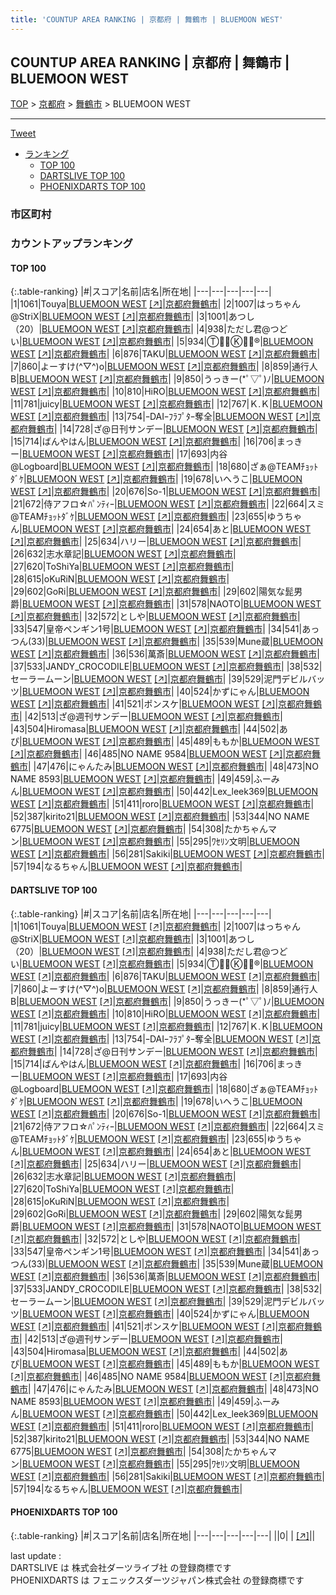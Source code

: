 ```yaml
---
title: 'COUNTUP AREA RANKING | 京都府 | 舞鶴市 | BLUEMOON WEST'
---
```

## COUNTUP AREA RANKING | 京都府 | 舞鶴市 | BLUEMOON WEST

[TOP](/darts/rank/) > [京都府](/darts/rank/京都府/) > [舞鶴市](/darts/rank/京都府/舞鶴市/) > BLUEMOON WEST

___

<a href="https://twitter.com/share?ref_src=twsrc%5Etfw" data-text="COUNTUP AREA RANKING | 京都府舞鶴市BLUEMOON WEST" class="twitter-share-button" data-hashtags="DARTSLIVE,PHOENIXDARTS,darts,ダーツ" data-show-count="false">Tweet</a>

* [ランキング](#カウントアップランキング)
    * [TOP 100](#top-100)
    * [DARTSLIVE TOP 100](#dartslive-top-100)
    * [PHOENIXDARTS TOP 100](#phoenixdarts-top-100)

### 市区町村

<ul>

</ul>

### カウントアップランキング

#### TOP 100



{:.table-ranking}
|#|スコア|名前|店名|所在地|
|---|---|---|---|---|
|1|1061|<span class="rank-name-dl">Touya</span>|<a href="/darts/rank/shops/cacb1b0b499c021af454cb89828a1cfe.html">BLUEMOON WEST</a> <a href="https://search.dartslive.com/jp/shop/cacb1b0b499c021af454cb89828a1cfe">[↗]</a>|<a href="/darts/rank/京都府/舞鶴市">京都府舞鶴市</a>|
|2|1007|<span class="rank-name-dl">はっちゃん@StriX</span>|<a href="/darts/rank/shops/cacb1b0b499c021af454cb89828a1cfe.html">BLUEMOON WEST</a> <a href="https://search.dartslive.com/jp/shop/cacb1b0b499c021af454cb89828a1cfe">[↗]</a>|<a href="/darts/rank/京都府/舞鶴市">京都府舞鶴市</a>|
|3|1001|<span class="rank-name-dl">あつし（20）</span>|<a href="/darts/rank/shops/cacb1b0b499c021af454cb89828a1cfe.html">BLUEMOON WEST</a> <a href="https://search.dartslive.com/jp/shop/cacb1b0b499c021af454cb89828a1cfe">[↗]</a>|<a href="/darts/rank/京都府/舞鶴市">京都府舞鶴市</a>|
|4|938|<span class="rank-name-dl">ただし君@つどい</span>|<a href="/darts/rank/shops/cacb1b0b499c021af454cb89828a1cfe.html">BLUEMOON WEST</a> <a href="https://search.dartslive.com/jp/shop/cacb1b0b499c021af454cb89828a1cfe">[↗]</a>|<a href="/darts/rank/京都府/舞鶴市">京都府舞鶴市</a>|
|5|934|<span class="rank-name-dl">T⃝⃟⃣K⃝⃟⃣®</span>|<a href="/darts/rank/shops/cacb1b0b499c021af454cb89828a1cfe.html">BLUEMOON WEST</a> <a href="https://search.dartslive.com/jp/shop/cacb1b0b499c021af454cb89828a1cfe">[↗]</a>|<a href="/darts/rank/京都府/舞鶴市">京都府舞鶴市</a>|
|6|876|<span class="rank-name-dl">TAKU</span>|<a href="/darts/rank/shops/cacb1b0b499c021af454cb89828a1cfe.html">BLUEMOON WEST</a> <a href="https://search.dartslive.com/jp/shop/cacb1b0b499c021af454cb89828a1cfe">[↗]</a>|<a href="/darts/rank/京都府/舞鶴市">京都府舞鶴市</a>|
|7|860|<span class="rank-name-dl">よーすけ(^▽^)o</span>|<a href="/darts/rank/shops/cacb1b0b499c021af454cb89828a1cfe.html">BLUEMOON WEST</a> <a href="https://search.dartslive.com/jp/shop/cacb1b0b499c021af454cb89828a1cfe">[↗]</a>|<a href="/darts/rank/京都府/舞鶴市">京都府舞鶴市</a>|
|8|859|<span class="rank-name-dl">通行人B</span>|<a href="/darts/rank/shops/cacb1b0b499c021af454cb89828a1cfe.html">BLUEMOON WEST</a> <a href="https://search.dartslive.com/jp/shop/cacb1b0b499c021af454cb89828a1cfe">[↗]</a>|<a href="/darts/rank/京都府/舞鶴市">京都府舞鶴市</a>|
|9|850|<span class="rank-name-dl">うっきー(*ﾟ▽ﾟ)ﾉ</span>|<a href="/darts/rank/shops/cacb1b0b499c021af454cb89828a1cfe.html">BLUEMOON WEST</a> <a href="https://search.dartslive.com/jp/shop/cacb1b0b499c021af454cb89828a1cfe">[↗]</a>|<a href="/darts/rank/京都府/舞鶴市">京都府舞鶴市</a>|
|10|810|<span class="rank-name-dl">HiRO</span>|<a href="/darts/rank/shops/cacb1b0b499c021af454cb89828a1cfe.html">BLUEMOON WEST</a> <a href="https://search.dartslive.com/jp/shop/cacb1b0b499c021af454cb89828a1cfe">[↗]</a>|<a href="/darts/rank/京都府/舞鶴市">京都府舞鶴市</a>|
|11|781|<span class="rank-name-dl">juicy</span>|<a href="/darts/rank/shops/cacb1b0b499c021af454cb89828a1cfe.html">BLUEMOON WEST</a> <a href="https://search.dartslive.com/jp/shop/cacb1b0b499c021af454cb89828a1cfe">[↗]</a>|<a href="/darts/rank/京都府/舞鶴市">京都府舞鶴市</a>|
|12|767|<span class="rank-name-dl">Ｋ.Ｋ</span>|<a href="/darts/rank/shops/cacb1b0b499c021af454cb89828a1cfe.html">BLUEMOON WEST</a> <a href="https://search.dartslive.com/jp/shop/cacb1b0b499c021af454cb89828a1cfe">[↗]</a>|<a href="/darts/rank/京都府/舞鶴市">京都府舞鶴市</a>|
|13|754|<span class="rank-name-dl">ｰDAIｰﾌﾗﾌﾟﾀｰ奪全</span>|<a href="/darts/rank/shops/cacb1b0b499c021af454cb89828a1cfe.html">BLUEMOON WEST</a> <a href="https://search.dartslive.com/jp/shop/cacb1b0b499c021af454cb89828a1cfe">[↗]</a>|<a href="/darts/rank/京都府/舞鶴市">京都府舞鶴市</a>|
|14|728|<span class="rank-name-dl">ざ@日刊サンデー</span>|<a href="/darts/rank/shops/cacb1b0b499c021af454cb89828a1cfe.html">BLUEMOON WEST</a> <a href="https://search.dartslive.com/jp/shop/cacb1b0b499c021af454cb89828a1cfe">[↗]</a>|<a href="/darts/rank/京都府/舞鶴市">京都府舞鶴市</a>|
|15|714|<span class="rank-name-dl">ばんやはん</span>|<a href="/darts/rank/shops/cacb1b0b499c021af454cb89828a1cfe.html">BLUEMOON WEST</a> <a href="https://search.dartslive.com/jp/shop/cacb1b0b499c021af454cb89828a1cfe">[↗]</a>|<a href="/darts/rank/京都府/舞鶴市">京都府舞鶴市</a>|
|16|706|<span class="rank-name-dl">まっきー</span>|<a href="/darts/rank/shops/cacb1b0b499c021af454cb89828a1cfe.html">BLUEMOON WEST</a> <a href="https://search.dartslive.com/jp/shop/cacb1b0b499c021af454cb89828a1cfe">[↗]</a>|<a href="/darts/rank/京都府/舞鶴市">京都府舞鶴市</a>|
|17|693|<span class="rank-name-dl">内谷@Logboard</span>|<a href="/darts/rank/shops/cacb1b0b499c021af454cb89828a1cfe.html">BLUEMOON WEST</a> <a href="https://search.dartslive.com/jp/shop/cacb1b0b499c021af454cb89828a1cfe">[↗]</a>|<a href="/darts/rank/京都府/舞鶴市">京都府舞鶴市</a>|
|18|680|<span class="rank-name-dl">ざぁ@TEAMﾁｮｯﾄﾀﾞｹ</span>|<a href="/darts/rank/shops/cacb1b0b499c021af454cb89828a1cfe.html">BLUEMOON WEST</a> <a href="https://search.dartslive.com/jp/shop/cacb1b0b499c021af454cb89828a1cfe">[↗]</a>|<a href="/darts/rank/京都府/舞鶴市">京都府舞鶴市</a>|
|19|678|<span class="rank-name-dl">いへうこ</span>|<a href="/darts/rank/shops/cacb1b0b499c021af454cb89828a1cfe.html">BLUEMOON WEST</a> <a href="https://search.dartslive.com/jp/shop/cacb1b0b499c021af454cb89828a1cfe">[↗]</a>|<a href="/darts/rank/京都府/舞鶴市">京都府舞鶴市</a>|
|20|676|<span class="rank-name-dl">So-1</span>|<a href="/darts/rank/shops/cacb1b0b499c021af454cb89828a1cfe.html">BLUEMOON WEST</a> <a href="https://search.dartslive.com/jp/shop/cacb1b0b499c021af454cb89828a1cfe">[↗]</a>|<a href="/darts/rank/京都府/舞鶴市">京都府舞鶴市</a>|
|21|672|<span class="rank-name-dl">侍アフロ☆ﾊﾟﾝﾃｨｰ</span>|<a href="/darts/rank/shops/cacb1b0b499c021af454cb89828a1cfe.html">BLUEMOON WEST</a> <a href="https://search.dartslive.com/jp/shop/cacb1b0b499c021af454cb89828a1cfe">[↗]</a>|<a href="/darts/rank/京都府/舞鶴市">京都府舞鶴市</a>|
|22|664|<span class="rank-name-dl">スミ@TEAMﾁｮｯﾄﾀﾞｹ</span>|<a href="/darts/rank/shops/cacb1b0b499c021af454cb89828a1cfe.html">BLUEMOON WEST</a> <a href="https://search.dartslive.com/jp/shop/cacb1b0b499c021af454cb89828a1cfe">[↗]</a>|<a href="/darts/rank/京都府/舞鶴市">京都府舞鶴市</a>|
|23|655|<span class="rank-name-dl">ゆうちゃん</span>|<a href="/darts/rank/shops/cacb1b0b499c021af454cb89828a1cfe.html">BLUEMOON WEST</a> <a href="https://search.dartslive.com/jp/shop/cacb1b0b499c021af454cb89828a1cfe">[↗]</a>|<a href="/darts/rank/京都府/舞鶴市">京都府舞鶴市</a>|
|24|654|<span class="rank-name-dl">あと</span>|<a href="/darts/rank/shops/cacb1b0b499c021af454cb89828a1cfe.html">BLUEMOON WEST</a> <a href="https://search.dartslive.com/jp/shop/cacb1b0b499c021af454cb89828a1cfe">[↗]</a>|<a href="/darts/rank/京都府/舞鶴市">京都府舞鶴市</a>|
|25|634|<span class="rank-name-dl">ハリー</span>|<a href="/darts/rank/shops/cacb1b0b499c021af454cb89828a1cfe.html">BLUEMOON WEST</a> <a href="https://search.dartslive.com/jp/shop/cacb1b0b499c021af454cb89828a1cfe">[↗]</a>|<a href="/darts/rank/京都府/舞鶴市">京都府舞鶴市</a>|
|26|632|<span class="rank-name-dl">志水章記</span>|<a href="/darts/rank/shops/cacb1b0b499c021af454cb89828a1cfe.html">BLUEMOON WEST</a> <a href="https://search.dartslive.com/jp/shop/cacb1b0b499c021af454cb89828a1cfe">[↗]</a>|<a href="/darts/rank/京都府/舞鶴市">京都府舞鶴市</a>|
|27|620|<span class="rank-name-dl">ToShiYa</span>|<a href="/darts/rank/shops/cacb1b0b499c021af454cb89828a1cfe.html">BLUEMOON WEST</a> <a href="https://search.dartslive.com/jp/shop/cacb1b0b499c021af454cb89828a1cfe">[↗]</a>|<a href="/darts/rank/京都府/舞鶴市">京都府舞鶴市</a>|
|28|615|<span class="rank-name-dl">oKuRiN</span>|<a href="/darts/rank/shops/cacb1b0b499c021af454cb89828a1cfe.html">BLUEMOON WEST</a> <a href="https://search.dartslive.com/jp/shop/cacb1b0b499c021af454cb89828a1cfe">[↗]</a>|<a href="/darts/rank/京都府/舞鶴市">京都府舞鶴市</a>|
|29|602|<span class="rank-name-dl">GoRi</span>|<a href="/darts/rank/shops/cacb1b0b499c021af454cb89828a1cfe.html">BLUEMOON WEST</a> <a href="https://search.dartslive.com/jp/shop/cacb1b0b499c021af454cb89828a1cfe">[↗]</a>|<a href="/darts/rank/京都府/舞鶴市">京都府舞鶴市</a>|
|29|602|<span class="rank-name-dl">陽気な髭男爵</span>|<a href="/darts/rank/shops/cacb1b0b499c021af454cb89828a1cfe.html">BLUEMOON WEST</a> <a href="https://search.dartslive.com/jp/shop/cacb1b0b499c021af454cb89828a1cfe">[↗]</a>|<a href="/darts/rank/京都府/舞鶴市">京都府舞鶴市</a>|
|31|578|<span class="rank-name-dl">NAOTO</span>|<a href="/darts/rank/shops/cacb1b0b499c021af454cb89828a1cfe.html">BLUEMOON WEST</a> <a href="https://search.dartslive.com/jp/shop/cacb1b0b499c021af454cb89828a1cfe">[↗]</a>|<a href="/darts/rank/京都府/舞鶴市">京都府舞鶴市</a>|
|32|572|<span class="rank-name-dl">としや</span>|<a href="/darts/rank/shops/cacb1b0b499c021af454cb89828a1cfe.html">BLUEMOON WEST</a> <a href="https://search.dartslive.com/jp/shop/cacb1b0b499c021af454cb89828a1cfe">[↗]</a>|<a href="/darts/rank/京都府/舞鶴市">京都府舞鶴市</a>|
|33|547|<span class="rank-name-dl">皇帝ペンギン1号</span>|<a href="/darts/rank/shops/cacb1b0b499c021af454cb89828a1cfe.html">BLUEMOON WEST</a> <a href="https://search.dartslive.com/jp/shop/cacb1b0b499c021af454cb89828a1cfe">[↗]</a>|<a href="/darts/rank/京都府/舞鶴市">京都府舞鶴市</a>|
|34|541|<span class="rank-name-dl">あっつん(33)</span>|<a href="/darts/rank/shops/cacb1b0b499c021af454cb89828a1cfe.html">BLUEMOON WEST</a> <a href="https://search.dartslive.com/jp/shop/cacb1b0b499c021af454cb89828a1cfe">[↗]</a>|<a href="/darts/rank/京都府/舞鶴市">京都府舞鶴市</a>|
|35|539|<span class="rank-name-dl">Mune蔵</span>|<a href="/darts/rank/shops/cacb1b0b499c021af454cb89828a1cfe.html">BLUEMOON WEST</a> <a href="https://search.dartslive.com/jp/shop/cacb1b0b499c021af454cb89828a1cfe">[↗]</a>|<a href="/darts/rank/京都府/舞鶴市">京都府舞鶴市</a>|
|36|536|<span class="rank-name-dl">萬斎</span>|<a href="/darts/rank/shops/cacb1b0b499c021af454cb89828a1cfe.html">BLUEMOON WEST</a> <a href="https://search.dartslive.com/jp/shop/cacb1b0b499c021af454cb89828a1cfe">[↗]</a>|<a href="/darts/rank/京都府/舞鶴市">京都府舞鶴市</a>|
|37|533|<span class="rank-name-dl">JANDY_CROCODILE</span>|<a href="/darts/rank/shops/cacb1b0b499c021af454cb89828a1cfe.html">BLUEMOON WEST</a> <a href="https://search.dartslive.com/jp/shop/cacb1b0b499c021af454cb89828a1cfe">[↗]</a>|<a href="/darts/rank/京都府/舞鶴市">京都府舞鶴市</a>|
|38|532|<span class="rank-name-dl">セーラームーン</span>|<a href="/darts/rank/shops/cacb1b0b499c021af454cb89828a1cfe.html">BLUEMOON WEST</a> <a href="https://search.dartslive.com/jp/shop/cacb1b0b499c021af454cb89828a1cfe">[↗]</a>|<a href="/darts/rank/京都府/舞鶴市">京都府舞鶴市</a>|
|39|529|<span class="rank-name-dl">泥門デビルバッツ</span>|<a href="/darts/rank/shops/cacb1b0b499c021af454cb89828a1cfe.html">BLUEMOON WEST</a> <a href="https://search.dartslive.com/jp/shop/cacb1b0b499c021af454cb89828a1cfe">[↗]</a>|<a href="/darts/rank/京都府/舞鶴市">京都府舞鶴市</a>|
|40|524|<span class="rank-name-dl">かずにゃん</span>|<a href="/darts/rank/shops/cacb1b0b499c021af454cb89828a1cfe.html">BLUEMOON WEST</a> <a href="https://search.dartslive.com/jp/shop/cacb1b0b499c021af454cb89828a1cfe">[↗]</a>|<a href="/darts/rank/京都府/舞鶴市">京都府舞鶴市</a>|
|41|521|<span class="rank-name-dl">ポンスケ</span>|<a href="/darts/rank/shops/cacb1b0b499c021af454cb89828a1cfe.html">BLUEMOON WEST</a> <a href="https://search.dartslive.com/jp/shop/cacb1b0b499c021af454cb89828a1cfe">[↗]</a>|<a href="/darts/rank/京都府/舞鶴市">京都府舞鶴市</a>|
|42|513|<span class="rank-name-dl">ざ@週刊サンデー</span>|<a href="/darts/rank/shops/cacb1b0b499c021af454cb89828a1cfe.html">BLUEMOON WEST</a> <a href="https://search.dartslive.com/jp/shop/cacb1b0b499c021af454cb89828a1cfe">[↗]</a>|<a href="/darts/rank/京都府/舞鶴市">京都府舞鶴市</a>|
|43|504|<span class="rank-name-dl">Hiromasa</span>|<a href="/darts/rank/shops/cacb1b0b499c021af454cb89828a1cfe.html">BLUEMOON WEST</a> <a href="https://search.dartslive.com/jp/shop/cacb1b0b499c021af454cb89828a1cfe">[↗]</a>|<a href="/darts/rank/京都府/舞鶴市">京都府舞鶴市</a>|
|44|502|<span class="rank-name-dl">あぴ</span>|<a href="/darts/rank/shops/cacb1b0b499c021af454cb89828a1cfe.html">BLUEMOON WEST</a> <a href="https://search.dartslive.com/jp/shop/cacb1b0b499c021af454cb89828a1cfe">[↗]</a>|<a href="/darts/rank/京都府/舞鶴市">京都府舞鶴市</a>|
|45|489|<span class="rank-name-dl">ももか</span>|<a href="/darts/rank/shops/cacb1b0b499c021af454cb89828a1cfe.html">BLUEMOON WEST</a> <a href="https://search.dartslive.com/jp/shop/cacb1b0b499c021af454cb89828a1cfe">[↗]</a>|<a href="/darts/rank/京都府/舞鶴市">京都府舞鶴市</a>|
|46|485|<span class="rank-name-dl">NO NAME 9584</span>|<a href="/darts/rank/shops/cacb1b0b499c021af454cb89828a1cfe.html">BLUEMOON WEST</a> <a href="https://search.dartslive.com/jp/shop/cacb1b0b499c021af454cb89828a1cfe">[↗]</a>|<a href="/darts/rank/京都府/舞鶴市">京都府舞鶴市</a>|
|47|476|<span class="rank-name-dl">にゃんたみ</span>|<a href="/darts/rank/shops/cacb1b0b499c021af454cb89828a1cfe.html">BLUEMOON WEST</a> <a href="https://search.dartslive.com/jp/shop/cacb1b0b499c021af454cb89828a1cfe">[↗]</a>|<a href="/darts/rank/京都府/舞鶴市">京都府舞鶴市</a>|
|48|473|<span class="rank-name-dl">NO NAME 8593</span>|<a href="/darts/rank/shops/cacb1b0b499c021af454cb89828a1cfe.html">BLUEMOON WEST</a> <a href="https://search.dartslive.com/jp/shop/cacb1b0b499c021af454cb89828a1cfe">[↗]</a>|<a href="/darts/rank/京都府/舞鶴市">京都府舞鶴市</a>|
|49|459|<span class="rank-name-dl">ふーみん</span>|<a href="/darts/rank/shops/cacb1b0b499c021af454cb89828a1cfe.html">BLUEMOON WEST</a> <a href="https://search.dartslive.com/jp/shop/cacb1b0b499c021af454cb89828a1cfe">[↗]</a>|<a href="/darts/rank/京都府/舞鶴市">京都府舞鶴市</a>|
|50|442|<span class="rank-name-dl">Lex_leek369</span>|<a href="/darts/rank/shops/cacb1b0b499c021af454cb89828a1cfe.html">BLUEMOON WEST</a> <a href="https://search.dartslive.com/jp/shop/cacb1b0b499c021af454cb89828a1cfe">[↗]</a>|<a href="/darts/rank/京都府/舞鶴市">京都府舞鶴市</a>|
|51|411|<span class="rank-name-dl">roro</span>|<a href="/darts/rank/shops/cacb1b0b499c021af454cb89828a1cfe.html">BLUEMOON WEST</a> <a href="https://search.dartslive.com/jp/shop/cacb1b0b499c021af454cb89828a1cfe">[↗]</a>|<a href="/darts/rank/京都府/舞鶴市">京都府舞鶴市</a>|
|52|387|<span class="rank-name-dl">kirito21</span>|<a href="/darts/rank/shops/cacb1b0b499c021af454cb89828a1cfe.html">BLUEMOON WEST</a> <a href="https://search.dartslive.com/jp/shop/cacb1b0b499c021af454cb89828a1cfe">[↗]</a>|<a href="/darts/rank/京都府/舞鶴市">京都府舞鶴市</a>|
|53|344|<span class="rank-name-dl">NO NAME 6775</span>|<a href="/darts/rank/shops/cacb1b0b499c021af454cb89828a1cfe.html">BLUEMOON WEST</a> <a href="https://search.dartslive.com/jp/shop/cacb1b0b499c021af454cb89828a1cfe">[↗]</a>|<a href="/darts/rank/京都府/舞鶴市">京都府舞鶴市</a>|
|54|308|<span class="rank-name-dl">たかちゃんマン</span>|<a href="/darts/rank/shops/cacb1b0b499c021af454cb89828a1cfe.html">BLUEMOON WEST</a> <a href="https://search.dartslive.com/jp/shop/cacb1b0b499c021af454cb89828a1cfe">[↗]</a>|<a href="/darts/rank/京都府/舞鶴市">京都府舞鶴市</a>|
|55|295|<span class="rank-name-dl">ﾜｾﾘﾝ文明</span>|<a href="/darts/rank/shops/cacb1b0b499c021af454cb89828a1cfe.html">BLUEMOON WEST</a> <a href="https://search.dartslive.com/jp/shop/cacb1b0b499c021af454cb89828a1cfe">[↗]</a>|<a href="/darts/rank/京都府/舞鶴市">京都府舞鶴市</a>|
|56|281|<span class="rank-name-dl">Sakiki</span>|<a href="/darts/rank/shops/cacb1b0b499c021af454cb89828a1cfe.html">BLUEMOON WEST</a> <a href="https://search.dartslive.com/jp/shop/cacb1b0b499c021af454cb89828a1cfe">[↗]</a>|<a href="/darts/rank/京都府/舞鶴市">京都府舞鶴市</a>|
|57|194|<span class="rank-name-dl">なるちゃん</span>|<a href="/darts/rank/shops/cacb1b0b499c021af454cb89828a1cfe.html">BLUEMOON WEST</a> <a href="https://search.dartslive.com/jp/shop/cacb1b0b499c021af454cb89828a1cfe">[↗]</a>|<a href="/darts/rank/京都府/舞鶴市">京都府舞鶴市</a>|


#### DARTSLIVE TOP 100



{:.table-ranking}
|#|スコア|名前|店名|所在地|
|---|---|---|---|---|
|1|1061|<span class="rank-name-dl">Touya</span>|<a href="/darts/rank/shops/cacb1b0b499c021af454cb89828a1cfe.html">BLUEMOON WEST</a> <a href="https://search.dartslive.com/jp/shop/cacb1b0b499c021af454cb89828a1cfe">[↗]</a>|<a href="/darts/rank/京都府/舞鶴市">京都府舞鶴市</a>|
|2|1007|<span class="rank-name-dl">はっちゃん@StriX</span>|<a href="/darts/rank/shops/cacb1b0b499c021af454cb89828a1cfe.html">BLUEMOON WEST</a> <a href="https://search.dartslive.com/jp/shop/cacb1b0b499c021af454cb89828a1cfe">[↗]</a>|<a href="/darts/rank/京都府/舞鶴市">京都府舞鶴市</a>|
|3|1001|<span class="rank-name-dl">あつし（20）</span>|<a href="/darts/rank/shops/cacb1b0b499c021af454cb89828a1cfe.html">BLUEMOON WEST</a> <a href="https://search.dartslive.com/jp/shop/cacb1b0b499c021af454cb89828a1cfe">[↗]</a>|<a href="/darts/rank/京都府/舞鶴市">京都府舞鶴市</a>|
|4|938|<span class="rank-name-dl">ただし君@つどい</span>|<a href="/darts/rank/shops/cacb1b0b499c021af454cb89828a1cfe.html">BLUEMOON WEST</a> <a href="https://search.dartslive.com/jp/shop/cacb1b0b499c021af454cb89828a1cfe">[↗]</a>|<a href="/darts/rank/京都府/舞鶴市">京都府舞鶴市</a>|
|5|934|<span class="rank-name-dl">T⃝⃟⃣K⃝⃟⃣®</span>|<a href="/darts/rank/shops/cacb1b0b499c021af454cb89828a1cfe.html">BLUEMOON WEST</a> <a href="https://search.dartslive.com/jp/shop/cacb1b0b499c021af454cb89828a1cfe">[↗]</a>|<a href="/darts/rank/京都府/舞鶴市">京都府舞鶴市</a>|
|6|876|<span class="rank-name-dl">TAKU</span>|<a href="/darts/rank/shops/cacb1b0b499c021af454cb89828a1cfe.html">BLUEMOON WEST</a> <a href="https://search.dartslive.com/jp/shop/cacb1b0b499c021af454cb89828a1cfe">[↗]</a>|<a href="/darts/rank/京都府/舞鶴市">京都府舞鶴市</a>|
|7|860|<span class="rank-name-dl">よーすけ(^▽^)o</span>|<a href="/darts/rank/shops/cacb1b0b499c021af454cb89828a1cfe.html">BLUEMOON WEST</a> <a href="https://search.dartslive.com/jp/shop/cacb1b0b499c021af454cb89828a1cfe">[↗]</a>|<a href="/darts/rank/京都府/舞鶴市">京都府舞鶴市</a>|
|8|859|<span class="rank-name-dl">通行人B</span>|<a href="/darts/rank/shops/cacb1b0b499c021af454cb89828a1cfe.html">BLUEMOON WEST</a> <a href="https://search.dartslive.com/jp/shop/cacb1b0b499c021af454cb89828a1cfe">[↗]</a>|<a href="/darts/rank/京都府/舞鶴市">京都府舞鶴市</a>|
|9|850|<span class="rank-name-dl">うっきー(*ﾟ▽ﾟ)ﾉ</span>|<a href="/darts/rank/shops/cacb1b0b499c021af454cb89828a1cfe.html">BLUEMOON WEST</a> <a href="https://search.dartslive.com/jp/shop/cacb1b0b499c021af454cb89828a1cfe">[↗]</a>|<a href="/darts/rank/京都府/舞鶴市">京都府舞鶴市</a>|
|10|810|<span class="rank-name-dl">HiRO</span>|<a href="/darts/rank/shops/cacb1b0b499c021af454cb89828a1cfe.html">BLUEMOON WEST</a> <a href="https://search.dartslive.com/jp/shop/cacb1b0b499c021af454cb89828a1cfe">[↗]</a>|<a href="/darts/rank/京都府/舞鶴市">京都府舞鶴市</a>|
|11|781|<span class="rank-name-dl">juicy</span>|<a href="/darts/rank/shops/cacb1b0b499c021af454cb89828a1cfe.html">BLUEMOON WEST</a> <a href="https://search.dartslive.com/jp/shop/cacb1b0b499c021af454cb89828a1cfe">[↗]</a>|<a href="/darts/rank/京都府/舞鶴市">京都府舞鶴市</a>|
|12|767|<span class="rank-name-dl">Ｋ.Ｋ</span>|<a href="/darts/rank/shops/cacb1b0b499c021af454cb89828a1cfe.html">BLUEMOON WEST</a> <a href="https://search.dartslive.com/jp/shop/cacb1b0b499c021af454cb89828a1cfe">[↗]</a>|<a href="/darts/rank/京都府/舞鶴市">京都府舞鶴市</a>|
|13|754|<span class="rank-name-dl">ｰDAIｰﾌﾗﾌﾟﾀｰ奪全</span>|<a href="/darts/rank/shops/cacb1b0b499c021af454cb89828a1cfe.html">BLUEMOON WEST</a> <a href="https://search.dartslive.com/jp/shop/cacb1b0b499c021af454cb89828a1cfe">[↗]</a>|<a href="/darts/rank/京都府/舞鶴市">京都府舞鶴市</a>|
|14|728|<span class="rank-name-dl">ざ@日刊サンデー</span>|<a href="/darts/rank/shops/cacb1b0b499c021af454cb89828a1cfe.html">BLUEMOON WEST</a> <a href="https://search.dartslive.com/jp/shop/cacb1b0b499c021af454cb89828a1cfe">[↗]</a>|<a href="/darts/rank/京都府/舞鶴市">京都府舞鶴市</a>|
|15|714|<span class="rank-name-dl">ばんやはん</span>|<a href="/darts/rank/shops/cacb1b0b499c021af454cb89828a1cfe.html">BLUEMOON WEST</a> <a href="https://search.dartslive.com/jp/shop/cacb1b0b499c021af454cb89828a1cfe">[↗]</a>|<a href="/darts/rank/京都府/舞鶴市">京都府舞鶴市</a>|
|16|706|<span class="rank-name-dl">まっきー</span>|<a href="/darts/rank/shops/cacb1b0b499c021af454cb89828a1cfe.html">BLUEMOON WEST</a> <a href="https://search.dartslive.com/jp/shop/cacb1b0b499c021af454cb89828a1cfe">[↗]</a>|<a href="/darts/rank/京都府/舞鶴市">京都府舞鶴市</a>|
|17|693|<span class="rank-name-dl">内谷@Logboard</span>|<a href="/darts/rank/shops/cacb1b0b499c021af454cb89828a1cfe.html">BLUEMOON WEST</a> <a href="https://search.dartslive.com/jp/shop/cacb1b0b499c021af454cb89828a1cfe">[↗]</a>|<a href="/darts/rank/京都府/舞鶴市">京都府舞鶴市</a>|
|18|680|<span class="rank-name-dl">ざぁ@TEAMﾁｮｯﾄﾀﾞｹ</span>|<a href="/darts/rank/shops/cacb1b0b499c021af454cb89828a1cfe.html">BLUEMOON WEST</a> <a href="https://search.dartslive.com/jp/shop/cacb1b0b499c021af454cb89828a1cfe">[↗]</a>|<a href="/darts/rank/京都府/舞鶴市">京都府舞鶴市</a>|
|19|678|<span class="rank-name-dl">いへうこ</span>|<a href="/darts/rank/shops/cacb1b0b499c021af454cb89828a1cfe.html">BLUEMOON WEST</a> <a href="https://search.dartslive.com/jp/shop/cacb1b0b499c021af454cb89828a1cfe">[↗]</a>|<a href="/darts/rank/京都府/舞鶴市">京都府舞鶴市</a>|
|20|676|<span class="rank-name-dl">So-1</span>|<a href="/darts/rank/shops/cacb1b0b499c021af454cb89828a1cfe.html">BLUEMOON WEST</a> <a href="https://search.dartslive.com/jp/shop/cacb1b0b499c021af454cb89828a1cfe">[↗]</a>|<a href="/darts/rank/京都府/舞鶴市">京都府舞鶴市</a>|
|21|672|<span class="rank-name-dl">侍アフロ☆ﾊﾟﾝﾃｨｰ</span>|<a href="/darts/rank/shops/cacb1b0b499c021af454cb89828a1cfe.html">BLUEMOON WEST</a> <a href="https://search.dartslive.com/jp/shop/cacb1b0b499c021af454cb89828a1cfe">[↗]</a>|<a href="/darts/rank/京都府/舞鶴市">京都府舞鶴市</a>|
|22|664|<span class="rank-name-dl">スミ@TEAMﾁｮｯﾄﾀﾞｹ</span>|<a href="/darts/rank/shops/cacb1b0b499c021af454cb89828a1cfe.html">BLUEMOON WEST</a> <a href="https://search.dartslive.com/jp/shop/cacb1b0b499c021af454cb89828a1cfe">[↗]</a>|<a href="/darts/rank/京都府/舞鶴市">京都府舞鶴市</a>|
|23|655|<span class="rank-name-dl">ゆうちゃん</span>|<a href="/darts/rank/shops/cacb1b0b499c021af454cb89828a1cfe.html">BLUEMOON WEST</a> <a href="https://search.dartslive.com/jp/shop/cacb1b0b499c021af454cb89828a1cfe">[↗]</a>|<a href="/darts/rank/京都府/舞鶴市">京都府舞鶴市</a>|
|24|654|<span class="rank-name-dl">あと</span>|<a href="/darts/rank/shops/cacb1b0b499c021af454cb89828a1cfe.html">BLUEMOON WEST</a> <a href="https://search.dartslive.com/jp/shop/cacb1b0b499c021af454cb89828a1cfe">[↗]</a>|<a href="/darts/rank/京都府/舞鶴市">京都府舞鶴市</a>|
|25|634|<span class="rank-name-dl">ハリー</span>|<a href="/darts/rank/shops/cacb1b0b499c021af454cb89828a1cfe.html">BLUEMOON WEST</a> <a href="https://search.dartslive.com/jp/shop/cacb1b0b499c021af454cb89828a1cfe">[↗]</a>|<a href="/darts/rank/京都府/舞鶴市">京都府舞鶴市</a>|
|26|632|<span class="rank-name-dl">志水章記</span>|<a href="/darts/rank/shops/cacb1b0b499c021af454cb89828a1cfe.html">BLUEMOON WEST</a> <a href="https://search.dartslive.com/jp/shop/cacb1b0b499c021af454cb89828a1cfe">[↗]</a>|<a href="/darts/rank/京都府/舞鶴市">京都府舞鶴市</a>|
|27|620|<span class="rank-name-dl">ToShiYa</span>|<a href="/darts/rank/shops/cacb1b0b499c021af454cb89828a1cfe.html">BLUEMOON WEST</a> <a href="https://search.dartslive.com/jp/shop/cacb1b0b499c021af454cb89828a1cfe">[↗]</a>|<a href="/darts/rank/京都府/舞鶴市">京都府舞鶴市</a>|
|28|615|<span class="rank-name-dl">oKuRiN</span>|<a href="/darts/rank/shops/cacb1b0b499c021af454cb89828a1cfe.html">BLUEMOON WEST</a> <a href="https://search.dartslive.com/jp/shop/cacb1b0b499c021af454cb89828a1cfe">[↗]</a>|<a href="/darts/rank/京都府/舞鶴市">京都府舞鶴市</a>|
|29|602|<span class="rank-name-dl">GoRi</span>|<a href="/darts/rank/shops/cacb1b0b499c021af454cb89828a1cfe.html">BLUEMOON WEST</a> <a href="https://search.dartslive.com/jp/shop/cacb1b0b499c021af454cb89828a1cfe">[↗]</a>|<a href="/darts/rank/京都府/舞鶴市">京都府舞鶴市</a>|
|29|602|<span class="rank-name-dl">陽気な髭男爵</span>|<a href="/darts/rank/shops/cacb1b0b499c021af454cb89828a1cfe.html">BLUEMOON WEST</a> <a href="https://search.dartslive.com/jp/shop/cacb1b0b499c021af454cb89828a1cfe">[↗]</a>|<a href="/darts/rank/京都府/舞鶴市">京都府舞鶴市</a>|
|31|578|<span class="rank-name-dl">NAOTO</span>|<a href="/darts/rank/shops/cacb1b0b499c021af454cb89828a1cfe.html">BLUEMOON WEST</a> <a href="https://search.dartslive.com/jp/shop/cacb1b0b499c021af454cb89828a1cfe">[↗]</a>|<a href="/darts/rank/京都府/舞鶴市">京都府舞鶴市</a>|
|32|572|<span class="rank-name-dl">としや</span>|<a href="/darts/rank/shops/cacb1b0b499c021af454cb89828a1cfe.html">BLUEMOON WEST</a> <a href="https://search.dartslive.com/jp/shop/cacb1b0b499c021af454cb89828a1cfe">[↗]</a>|<a href="/darts/rank/京都府/舞鶴市">京都府舞鶴市</a>|
|33|547|<span class="rank-name-dl">皇帝ペンギン1号</span>|<a href="/darts/rank/shops/cacb1b0b499c021af454cb89828a1cfe.html">BLUEMOON WEST</a> <a href="https://search.dartslive.com/jp/shop/cacb1b0b499c021af454cb89828a1cfe">[↗]</a>|<a href="/darts/rank/京都府/舞鶴市">京都府舞鶴市</a>|
|34|541|<span class="rank-name-dl">あっつん(33)</span>|<a href="/darts/rank/shops/cacb1b0b499c021af454cb89828a1cfe.html">BLUEMOON WEST</a> <a href="https://search.dartslive.com/jp/shop/cacb1b0b499c021af454cb89828a1cfe">[↗]</a>|<a href="/darts/rank/京都府/舞鶴市">京都府舞鶴市</a>|
|35|539|<span class="rank-name-dl">Mune蔵</span>|<a href="/darts/rank/shops/cacb1b0b499c021af454cb89828a1cfe.html">BLUEMOON WEST</a> <a href="https://search.dartslive.com/jp/shop/cacb1b0b499c021af454cb89828a1cfe">[↗]</a>|<a href="/darts/rank/京都府/舞鶴市">京都府舞鶴市</a>|
|36|536|<span class="rank-name-dl">萬斎</span>|<a href="/darts/rank/shops/cacb1b0b499c021af454cb89828a1cfe.html">BLUEMOON WEST</a> <a href="https://search.dartslive.com/jp/shop/cacb1b0b499c021af454cb89828a1cfe">[↗]</a>|<a href="/darts/rank/京都府/舞鶴市">京都府舞鶴市</a>|
|37|533|<span class="rank-name-dl">JANDY_CROCODILE</span>|<a href="/darts/rank/shops/cacb1b0b499c021af454cb89828a1cfe.html">BLUEMOON WEST</a> <a href="https://search.dartslive.com/jp/shop/cacb1b0b499c021af454cb89828a1cfe">[↗]</a>|<a href="/darts/rank/京都府/舞鶴市">京都府舞鶴市</a>|
|38|532|<span class="rank-name-dl">セーラームーン</span>|<a href="/darts/rank/shops/cacb1b0b499c021af454cb89828a1cfe.html">BLUEMOON WEST</a> <a href="https://search.dartslive.com/jp/shop/cacb1b0b499c021af454cb89828a1cfe">[↗]</a>|<a href="/darts/rank/京都府/舞鶴市">京都府舞鶴市</a>|
|39|529|<span class="rank-name-dl">泥門デビルバッツ</span>|<a href="/darts/rank/shops/cacb1b0b499c021af454cb89828a1cfe.html">BLUEMOON WEST</a> <a href="https://search.dartslive.com/jp/shop/cacb1b0b499c021af454cb89828a1cfe">[↗]</a>|<a href="/darts/rank/京都府/舞鶴市">京都府舞鶴市</a>|
|40|524|<span class="rank-name-dl">かずにゃん</span>|<a href="/darts/rank/shops/cacb1b0b499c021af454cb89828a1cfe.html">BLUEMOON WEST</a> <a href="https://search.dartslive.com/jp/shop/cacb1b0b499c021af454cb89828a1cfe">[↗]</a>|<a href="/darts/rank/京都府/舞鶴市">京都府舞鶴市</a>|
|41|521|<span class="rank-name-dl">ポンスケ</span>|<a href="/darts/rank/shops/cacb1b0b499c021af454cb89828a1cfe.html">BLUEMOON WEST</a> <a href="https://search.dartslive.com/jp/shop/cacb1b0b499c021af454cb89828a1cfe">[↗]</a>|<a href="/darts/rank/京都府/舞鶴市">京都府舞鶴市</a>|
|42|513|<span class="rank-name-dl">ざ@週刊サンデー</span>|<a href="/darts/rank/shops/cacb1b0b499c021af454cb89828a1cfe.html">BLUEMOON WEST</a> <a href="https://search.dartslive.com/jp/shop/cacb1b0b499c021af454cb89828a1cfe">[↗]</a>|<a href="/darts/rank/京都府/舞鶴市">京都府舞鶴市</a>|
|43|504|<span class="rank-name-dl">Hiromasa</span>|<a href="/darts/rank/shops/cacb1b0b499c021af454cb89828a1cfe.html">BLUEMOON WEST</a> <a href="https://search.dartslive.com/jp/shop/cacb1b0b499c021af454cb89828a1cfe">[↗]</a>|<a href="/darts/rank/京都府/舞鶴市">京都府舞鶴市</a>|
|44|502|<span class="rank-name-dl">あぴ</span>|<a href="/darts/rank/shops/cacb1b0b499c021af454cb89828a1cfe.html">BLUEMOON WEST</a> <a href="https://search.dartslive.com/jp/shop/cacb1b0b499c021af454cb89828a1cfe">[↗]</a>|<a href="/darts/rank/京都府/舞鶴市">京都府舞鶴市</a>|
|45|489|<span class="rank-name-dl">ももか</span>|<a href="/darts/rank/shops/cacb1b0b499c021af454cb89828a1cfe.html">BLUEMOON WEST</a> <a href="https://search.dartslive.com/jp/shop/cacb1b0b499c021af454cb89828a1cfe">[↗]</a>|<a href="/darts/rank/京都府/舞鶴市">京都府舞鶴市</a>|
|46|485|<span class="rank-name-dl">NO NAME 9584</span>|<a href="/darts/rank/shops/cacb1b0b499c021af454cb89828a1cfe.html">BLUEMOON WEST</a> <a href="https://search.dartslive.com/jp/shop/cacb1b0b499c021af454cb89828a1cfe">[↗]</a>|<a href="/darts/rank/京都府/舞鶴市">京都府舞鶴市</a>|
|47|476|<span class="rank-name-dl">にゃんたみ</span>|<a href="/darts/rank/shops/cacb1b0b499c021af454cb89828a1cfe.html">BLUEMOON WEST</a> <a href="https://search.dartslive.com/jp/shop/cacb1b0b499c021af454cb89828a1cfe">[↗]</a>|<a href="/darts/rank/京都府/舞鶴市">京都府舞鶴市</a>|
|48|473|<span class="rank-name-dl">NO NAME 8593</span>|<a href="/darts/rank/shops/cacb1b0b499c021af454cb89828a1cfe.html">BLUEMOON WEST</a> <a href="https://search.dartslive.com/jp/shop/cacb1b0b499c021af454cb89828a1cfe">[↗]</a>|<a href="/darts/rank/京都府/舞鶴市">京都府舞鶴市</a>|
|49|459|<span class="rank-name-dl">ふーみん</span>|<a href="/darts/rank/shops/cacb1b0b499c021af454cb89828a1cfe.html">BLUEMOON WEST</a> <a href="https://search.dartslive.com/jp/shop/cacb1b0b499c021af454cb89828a1cfe">[↗]</a>|<a href="/darts/rank/京都府/舞鶴市">京都府舞鶴市</a>|
|50|442|<span class="rank-name-dl">Lex_leek369</span>|<a href="/darts/rank/shops/cacb1b0b499c021af454cb89828a1cfe.html">BLUEMOON WEST</a> <a href="https://search.dartslive.com/jp/shop/cacb1b0b499c021af454cb89828a1cfe">[↗]</a>|<a href="/darts/rank/京都府/舞鶴市">京都府舞鶴市</a>|
|51|411|<span class="rank-name-dl">roro</span>|<a href="/darts/rank/shops/cacb1b0b499c021af454cb89828a1cfe.html">BLUEMOON WEST</a> <a href="https://search.dartslive.com/jp/shop/cacb1b0b499c021af454cb89828a1cfe">[↗]</a>|<a href="/darts/rank/京都府/舞鶴市">京都府舞鶴市</a>|
|52|387|<span class="rank-name-dl">kirito21</span>|<a href="/darts/rank/shops/cacb1b0b499c021af454cb89828a1cfe.html">BLUEMOON WEST</a> <a href="https://search.dartslive.com/jp/shop/cacb1b0b499c021af454cb89828a1cfe">[↗]</a>|<a href="/darts/rank/京都府/舞鶴市">京都府舞鶴市</a>|
|53|344|<span class="rank-name-dl">NO NAME 6775</span>|<a href="/darts/rank/shops/cacb1b0b499c021af454cb89828a1cfe.html">BLUEMOON WEST</a> <a href="https://search.dartslive.com/jp/shop/cacb1b0b499c021af454cb89828a1cfe">[↗]</a>|<a href="/darts/rank/京都府/舞鶴市">京都府舞鶴市</a>|
|54|308|<span class="rank-name-dl">たかちゃんマン</span>|<a href="/darts/rank/shops/cacb1b0b499c021af454cb89828a1cfe.html">BLUEMOON WEST</a> <a href="https://search.dartslive.com/jp/shop/cacb1b0b499c021af454cb89828a1cfe">[↗]</a>|<a href="/darts/rank/京都府/舞鶴市">京都府舞鶴市</a>|
|55|295|<span class="rank-name-dl">ﾜｾﾘﾝ文明</span>|<a href="/darts/rank/shops/cacb1b0b499c021af454cb89828a1cfe.html">BLUEMOON WEST</a> <a href="https://search.dartslive.com/jp/shop/cacb1b0b499c021af454cb89828a1cfe">[↗]</a>|<a href="/darts/rank/京都府/舞鶴市">京都府舞鶴市</a>|
|56|281|<span class="rank-name-dl">Sakiki</span>|<a href="/darts/rank/shops/cacb1b0b499c021af454cb89828a1cfe.html">BLUEMOON WEST</a> <a href="https://search.dartslive.com/jp/shop/cacb1b0b499c021af454cb89828a1cfe">[↗]</a>|<a href="/darts/rank/京都府/舞鶴市">京都府舞鶴市</a>|
|57|194|<span class="rank-name-dl">なるちゃん</span>|<a href="/darts/rank/shops/cacb1b0b499c021af454cb89828a1cfe.html">BLUEMOON WEST</a> <a href="https://search.dartslive.com/jp/shop/cacb1b0b499c021af454cb89828a1cfe">[↗]</a>|<a href="/darts/rank/京都府/舞鶴市">京都府舞鶴市</a>|


#### PHOENIXDARTS TOP 100



{:.table-ranking}
|#|スコア|名前|店名|所在地|
|---|---|---|---|---|
||0|<span class="rank-name-dl"> </span>|<a href="/darts/rank/shops/.html"></a> <a href="">[↗]</a>|<a href="/darts/rank//"></a>|


<div class="footer border-top border-gray-light mt-5 pt-3 text-right text-gray">
    last update : <span style="font-weight: italic" id="foot_last_modified"></span><br />
    DARTSLIVE は 株式会社ダーツライブ社 の登録商標です<br />
    PHOENIXDARTS は フェニックスダーツジャパン株式会社 の登録商標です<br />
</div>

<script src="https://cdnjs.cloudflare.com/ajax/libs/jquery.tablesorter/2.31.3/js/jquery.tablesorter.min.js" integrity="sha512-qzgd5cYSZcosqpzpn7zF2ZId8f/8CHmFKZ8j7mU4OUXTNRd5g+ZHBPsgKEwoqxCtdQvExE5LprwwPAgoicguNg==" crossorigin="anonymous" referrerpolicy="no-referrer"></script>
<link rel="stylesheet" href="https://cdnjs.cloudflare.com/ajax/libs/jquery.tablesorter/2.31.3/css/theme.default.min.css" integrity="sha512-wghhOJkjQX0Lh3NSWvNKeZ0ZpNn+SPVXX1Qyc9OCaogADktxrBiBdKGDoqVUOyhStvMBmJQ8ZdMHiR3wuEq8+w==" crossorigin="anonymous" referrerpolicy="no-referrer" />
<script>
$(function() {
    $(".table-ranking").tablesorter({sortList:[[0, 0]]});
    $("#foot_last_modified").text(formatDate(new Date(document.lastModified), 'yyyy-MM-dd HH:mm:ss'));
});
</script>

<script async src="https://platform.twitter.com/widgets.js" charset="utf-8"></script>